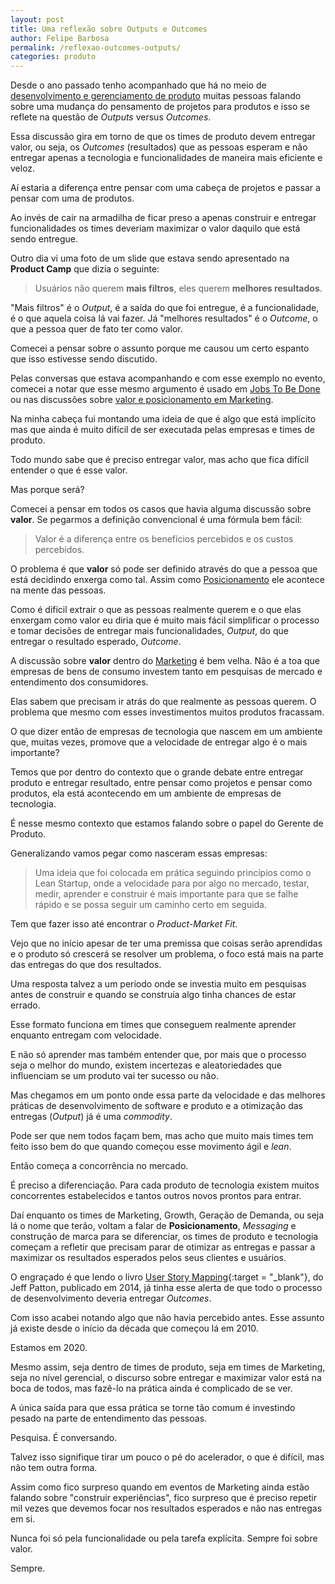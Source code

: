```yaml
---
layout: post	
title: Uma reflexão sobre Outputs e Outcomes
author: Felipe Barbosa
permalink: /reflexao-outcomes-outputs/
categories: produto
---
```


Desde o ano passado tenho acompanhado que há no meio de [desenvolvimento e gerenciamento de produto](/produto/) muitas pessoas falando sobre uma mudança do pensamento de projetos para produtos e isso se reflete na questão de *Outputs* versus *Outcomes*. 

Essa discussão gira em torno de que os times de produto devem entregar valor, ou seja, os *Outcomes* (resultados) que as pessoas esperam e não entregar apenas a tecnologia e funcionalidades de maneira mais eficiente e veloz.

Aí estaria a diferença entre pensar com uma cabeça de projetos e passar a pensar com uma de produtos.

Ao invés de cair na armadilha de ficar preso a apenas construir e entregar funcionalidades os times deveriam maximizar o valor daquilo que está sendo entregue.

Outro dia vi uma foto de um slide que estava sendo apresentado na **Product Camp** que dizia o seguinte:

> Usuários não querem **mais filtros**, eles querem **melhores resultados**.

"Mais filtros" é o *Output*, é a saída do que foi entregue, é a funcionalidade, é o que aquela coisa lá vai fazer. Já "melhores resultados" é o *Outcome*, o que a pessoa quer de fato ter como valor.

Comecei a pensar sobre o assunto porque me causou um certo espanto que isso estivesse sendo discutido. 

Pelas conversas que estava acompanhando e com esse exemplo no evento, comecei a notar que esse mesmo argumento é usado em [Jobs To Be Done](/jobs-to-be-done-definicao/) ou nas discussões sobre [valor e posicionamento em Marketing](/miopia-em-marketing-e-posicionamento/).

Na minha cabeça fui montando uma ideia de que é algo que está implícito mas que ainda é muito difícil de ser executada pelas empresas e times de produto.

Todo mundo sabe que é preciso entregar valor, mas acho que fica difícil entender o que é esse valor.

Mas porque será?

Comecei a pensar em todos os casos que havia alguma discussão sobre **valor**. Se pegarmos a definição convencional é uma fórmula bem fácil:

> Valor é a diferença entre os benefícios percebidos e os custos percebidos.

O problema é que **valor** só pode ser definido através do que a pessoa que está decidindo enxerga como tal. Assim como [Posicionamento](/como-posicionar-produtos-de-tecnologia/) ele acontece na mente das pessoas.

Como é difícil extrair o que as pessoas realmente querem e o que elas enxergam como valor eu diria que é muito mais fácil simplificar o processo e tomar decisões de entregar mais funcionalidades, *Output*, do que entregar o resultado esperado, *Outcome*.

A discussão sobre **valor** dentro do [Marketing](/marketing) é bem velha. Não é a toa que empresas de bens de consumo investem tanto em pesquisas de mercado e entendimento dos consumidores.

Elas sabem que precisam ir atrás do que realmente as pessoas querem. O problema que mesmo com esses investimentos muitos produtos fracassam.

O que dizer então de empresas de tecnologia que nascem em um ambiente que, muitas vezes, promove que a velocidade de entregar algo é o mais importante?

Temos que por dentro do contexto que o grande debate entre entregar produto e entregar resultado, entre pensar como projetos e pensar como produtos, ela está acontecendo em um ambiente de empresas de tecnologia.

É nesse mesmo contexto que estamos falando sobre o papel do Gerente de Produto.

Generalizando vamos pegar como nasceram essas empresas:

> Uma ideia que foi colocada em prática seguindo princípios como o Lean Startup, onde a velocidade para por algo no mercado, testar, medir, aprender e construir é mais importante para que se falhe rápido e se possa seguir um caminho certo em seguida.

Tem que fazer isso até encontrar o *Product-Market Fit*.

Vejo que no início apesar de ter uma premissa que coisas serão aprendidas e o produto só crescerá se resolver um problema, o foco está mais na parte das entregas do que dos resultados.

Uma resposta talvez a um período onde se investia muito em pesquisas antes de construir e quando se construía algo tinha chances de estar errado.

Esse formato funciona em times que conseguem realmente aprender enquanto entregam com velocidade.

E não só aprender mas também entender que, por mais que o processo seja o melhor do mundo, existem incertezas e aleatoriedades que influenciam se um produto vai ter sucesso ou não.

Mas chegamos em um ponto onde essa parte da velocidade e das melhores práticas de desenvolvimento de software e produto e a otimização das entregas (*Output*) já é uma *commodity*. 

Pode ser que nem todos façam bem, mas acho que muito mais times tem feito isso bem do que quando começou esse movimento ágil e *lean*.

Então começa a concorrência no mercado. 

É preciso a diferenciação. Para cada produto de tecnologia existem muitos concorrentes estabelecidos e tantos outros novos prontos para entrar.

Daí enquanto os times de Marketing, Growth, Geração de Demanda, ou seja lá o nome que terão, voltam a falar de **Posicionamento**, *Messaging* e construção de marca para se diferenciar, os times de produto e tecnologia começam a refletir que precisam parar de otimizar as entregas e passar a maximizar os resultados esperados pelos seus clientes e usuários.

O engraçado é que lendo o livro [User Story Mapping](https://amzn.to/2qKO2l3){:target = "_blank"}, do Jeff Patton, publicado em 2014, já tinha esse alerta de que todo o processo de desenvolvimento deveria entregar *Outcomes*.

Com isso acabei notando algo que não havia percebido antes. Esse assunto já existe desde o início da década que começou lá em 2010.

Estamos em 2020.

Mesmo assim, seja dentro de times de produto, seja em times de Marketing, seja no nível gerencial, o discurso sobre entregar e maximizar valor está na boca de todos, mas fazê-lo na prática ainda é complicado de se ver.

A única saída para que essa prática se torne tão comum é investindo pesado na parte de entendimento das pessoas. 

Pesquisa. É conversando. 

Talvez isso signifique tirar um pouco o pé do acelerador, o que é difícil, mas não tem outra forma.

Assim como fico surpreso quando em eventos de Marketing ainda estão falando sobre "construir experiências", fico surpreso que é preciso repetir mil vezes que devemos focar nos resultados esperados e não nas entregas em si.

Nunca foi só pela funcionalidade ou pela tarefa explícita. Sempre foi sobre valor. 

Sempre.